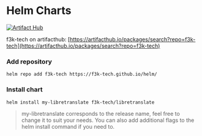 # Helm Charts

[![Artifact Hub](https://img.shields.io/endpoint?url=https://artifacthub.io/badge/repository/f3k-tech)](https://artifacthub.io/packages/search?repo=f3k-tech)

f3k-tech on artifacthub: [https://artifacthub.io/packages/search?repo=f3k-tech](https://artifacthub.io/packages/search?repo=f3k-tech)

### Add repository

```
helm repo add f3k-tech https://f3k-tech.github.io/helm/
```
### Install chart

```
helm install my-libretranslate f3k-tech/libretranslate
```

> my-libretranslate corresponds to the release name, feel free to change it to suit your needs. You can also add additional flags to the helm install command if you need to.